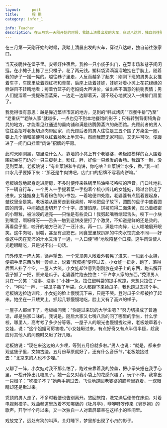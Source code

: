 ```yaml
---
layout:     post
title:      程 鹏
category: infor_1

info: Teacher
description: 在三月第一天刚开始的时候，我踏上清晨出发的火车，穿过八达岭，独自前往张家口。
---
```

在三月第一天刚开始的时候，我踏上清晨出发的火车，穿过八达岭，独自前往张家口。




当天夜晚住在堡子里。安顿好住宿后，我拎一只小袋子出门，在菜市场和巷子间闲逛。在小摊子上拣了三只橙子，花了两元钱。塑料袋滴滴溜溜地挂在手腕上，随着我的步子一摇一晃的。越往巷子里走，人反而越多了起来：刚刚下班的男男女女推着车子，车筐里放着西红柿和青菜，后座上放着娃娃，娃娃对着小摊上花花绿绿的糕饼目不转睛地看；挎着竹篮子的老妈妈大声讲价，做出些不满意的挑剔表情；男人们提溜着一提提莜面蒸笼，一边走一边聊着天，漫不经心地就没入一排排门扇里了。




我觉得很有意思：越是靠近繁华市区的地方，见到的“韩式烤肉”“西餐牛排”乃至” “老重庆”“老陕人家”就越多，一点也见不到本地餐馆的影子；只有转到背街犄角旮旯的地方，才能看见红通通的熏肉铺和满是热腾腾蒸汽的莜面馆。光顾前者的男人往往会招呼老板切点肉带回家，而光顾后者的男人往往是三五个围了方桌坐一圈，要上几个酒和菜便可以红着脸吹上半天牛。然而我既无家可回，又无牛可吹，便踱进了一间门口挂着“肉饼”招牌的平房。




此时天刚刚黑，店里没什么人，靠墙的小凳上有个老婆婆，老板娘模样的女人围着围裙坐在门边的一只三脚凳上，粉红，胖，好像一只煮发的香肠。我四下一瞅，没见到菜单。老板娘说：“有韭菜饼和牛肉饼，你吃啥？韭菜饼汁水多，香。”我一听口水几乎要掉下来：“那还是牛肉饼吧，店门口的招牌不写着肉饼嘛。”




老板娘忽地起身走进厨房，不多时便传来铁锅里热油咯吱咯吱的声音。门口咔地扎下一辆自行车，一个男人一手提着菜一手抱着个梳小辫儿的女娃娃，跨过台阶走了进来。女娃娃身上背着粉色的小书包，一着地便四处跑，老婆婆有点慌着要起身，皱纹里全是笑。老板娘从厨房走到我桌前，哗地把盘子放下，圆圆的盘子中盛着圆圆的肉饼，中间被虚虚切开了个十字，皮薄馅厚。饼被煎得二面焦黄，凹凸着细密的小颗粒，被油浸的透亮——只怕是有些烫口！我努起嘴唇缩起舌头，咬下一小块到嘴里，啊呀呀呀——舌头一触到这饼皮便打了个激灵，不知道是鲜的还是烫的。再看盘子里，咬开的地方已流了一汪汁水。再一口，满是牛肉碎，让人嚯地眉开眼笑。这牛肉韧，耐嚼，甚至有点筋巴，同食堂里软趴趴的牛肉水饺完全不同——好像这牛肉在充沛的汁水又活了一通，一入口便“哧”地攻陷整个口腔。这牛肉饼使人光瞪眼睛吃，只是说不出一句话。




门外传来一阵大笑，循声望去，一个秃顶男人敞着外套晃了进来，一见到小女娃，便把手里东西放到一旁桌上，说着“叔叔抱”便伸过去。小女娃一扭身，跑了，落得后面人扑了个空，一屋人大笑。小女娃却注意到刚刚放在桌子上的东西，跑去解开袋子抓了一把，原来是瓜子。老婆婆忙跑去拉住：“不许拿人家的东西。”秃顶男人只在一旁笑：“没事、没事！”小娃一急，拉住塑料袋的提手就跑，未想只拉住了一个，“哗啦”一声，一袋瓜子撒了半袋。众人都蹲下来捡瓜子，我也跑过去搭个手。老板娘边捡边训斥，小女娃的脸上慢慢沉下来，只是不哭。登时瓜子全都被捡了起来。她坐在一只矮凳上，抓起几颗慢慢地吃，脸上又有了高兴的样子。




一屋子人都坐下了，老板娘问我：“你是过来玩的大学生吧？”努力切换成了普通话，却是张家口味的。我说是。随后大家又七嘴八舌的问了哪里的学生，什么学校，哪里人，高考考了多少分等等。一屋子人的眼光也慢慢拢过来，老板娘牵着小女娃，说：“这个姐姐可厉害啦。”小女娃瞅过来，有点好奇又有点半信半疑，趁我应付其他人的问题时又瞅了好几眼。




老板娘说：“现在来这边的人少哩，等到五月份就多啦。”男人也说：“就是，都来参观这堡子里，文物古迹。五月份草原就好了，还有什么音乐节。”老板娘接过去：“北京来的人也不少哩。”




又聊了一阵，小女娃对我不那么怕了，跑过来靠着我的膝盖，把小拳头摁在我手心里，一松开掉出几粒瓜子。她一会又对我小袋上的花感兴趣了，玩个不停。我拿出一只橙子：“吃橙子不？”她两手抱过去，飞快地跑回老婆婆的膝弯里靠着，一双眼睛却还是瞅过来。




秃顶的男人走了，不多时我便也告别离开。悠回旅馆，洗完澡后便倚在床边，对着电视剥橙子。戏曲频道里放着不知哪版的《牡丹亭》，咿咿呀呀传来《皂罗袍》的歌声。开学半个月以来，又一次独自一人对着屏幕呆在这样小的空间里。




戏放完了，远处有狗的叫声。关灯睡下，梦里却出现了小舟的影子。

